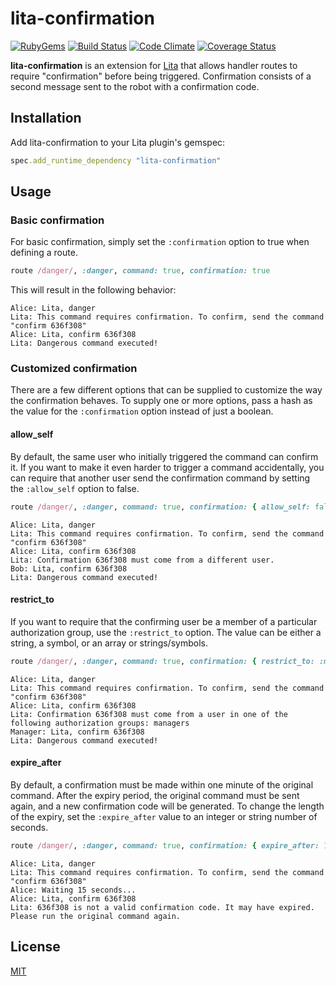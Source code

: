 # lita-confirmation

[![RubyGems](https://img.shields.io/gem/v/lita-confirmation.svg)](https://rubygems.org/gems/lita-confirmation)
[![Build Status](https://img.shields.io/travis/jimmycuadra/lita-confirmation/master.svg)](https://travis-ci.org/jimmycuadra/lita-confirmation)
[![Code Climate](https://img.shields.io/codeclimate/github/jimmycuadra/lita-confirmation.svg)](https://codeclimate.com/github/jimmycuadra/lita-confirmation)
[![Coverage Status](https://img.shields.io/coveralls/jimmycuadra/lita-confirmation/master.svg)](https://coveralls.io/r/jimmycuadra/lita-confirmation)

**lita-confirmation** is an extension for [Lita](https://www.lita.io/) that allows handler routes to require "confirmation" before being triggered. Confirmation consists of a second message sent to the robot with a confirmation code.

## Installation

Add lita-confirmation to your Lita plugin's gemspec:

``` ruby
spec.add_runtime_dependency "lita-confirmation"
```

## Usage

### Basic confirmation

For basic confirmation, simply set the `:confirmation` option to true when defining a route.

``` ruby
route /danger/, :danger, command: true, confirmation: true
```

This will result in the following behavior:

```
Alice: Lita, danger
Lita: This command requires confirmation. To confirm, send the command "confirm 636f308"
Alice: Lita, confirm 636f308
Lita: Dangerous command executed!
```

### Customized confirmation

There are a few different options that can be supplied to customize the way the confirmation behaves. To supply one or more options, pass a hash as the value for the `:confirmation` option instead of just a boolean.

#### allow_self

By default, the same user who initially triggered the command can confirm it. If you want to make it even harder to trigger a command accidentally, you can require that another user send the confirmation command by setting the `:allow_self` option to false.

``` ruby
route /danger/, :danger, command: true, confirmation: { allow_self: false }
```

```
Alice: Lita, danger
Lita: This command requires confirmation. To confirm, send the command "confirm 636f308"
Alice: Lita, confirm 636f308
Lita: Confirmation 636f308 must come from a different user.
Bob: Lita, confirm 636f308
Lita: Dangerous command executed!
```

#### restrict_to

If you want to require that the confirming user be a member of a particular authorization group, use the `:restrict_to` option. The value can be either a string, a symbol, or an array or strings/symbols.

``` ruby
route /danger/, :danger, command: true, confirmation: { restrict_to: :managers }
```

```
Alice: Lita, danger
Lita: This command requires confirmation. To confirm, send the command "confirm 636f308"
Alice: Lita, confirm 636f308
Lita: Confirmation 636f308 must come from a user in one of the following authorization groups: managers
Manager: Lita, confirm 636f308
Lita: Dangerous command executed!
```

#### expire_after

By default, a confirmation must be made within one minute of the original command. After the expiry period, the original command must be sent again, and a new confirmation code will be generated. To change the length of the expiry, set the `:expire_after` value to an integer or string number of seconds.

``` ruby
route /danger/, :danger, command: true, confirmation: { expire_after: 10 }
```

```
Alice: Lita, danger
Lita: This command requires confirmation. To confirm, send the command "confirm 636f308"
Alice: Waiting 15 seconds...
Alice: Lita, confirm 636f308
Lita: 636f308 is not a valid confirmation code. It may have expired. Please run the original command again.
```

## License

[MIT](http://opensource.org/licenses/MIT)
